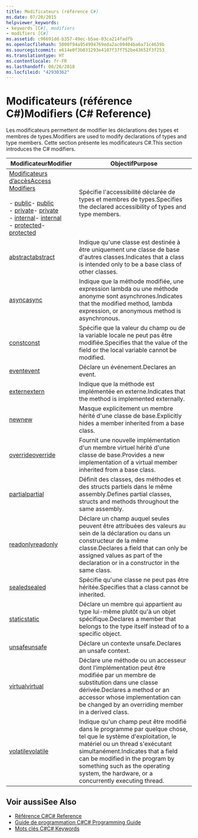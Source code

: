 ```yaml
---
title: Modificateurs (référence C#)
ms.date: 07/20/2015
helpviewer_keywords:
- keywords [C#], modifiers
- modifiers [C#]
ms.assetid: c96691dd-b357-49ec-b5ae-03ca214fadfb
ms.openlocfilehash: 5000f94a954994769eda2ac09404ba6a71c4639b
ms.sourcegitcommit: e614e0f3b031293e4107f37f752be43652f3f253
ms.translationtype: HT
ms.contentlocale: fr-FR
ms.lasthandoff: 08/26/2018
ms.locfileid: "42930362"
---
```

# <a name="modifiers-c-reference"></a><span data-ttu-id="2871c-102">Modificateurs (référence C#)</span><span class="sxs-lookup"><span data-stu-id="2871c-102">Modifiers (C# Reference)</span></span>
<span data-ttu-id="2871c-103">Les modificateurs permettent de modifier les déclarations des types et membres de types.</span><span class="sxs-lookup"><span data-stu-id="2871c-103">Modifiers are used to modify declarations of types and type members.</span></span> <span data-ttu-id="2871c-104">Cette section présente les modificateurs C#.</span><span class="sxs-lookup"><span data-stu-id="2871c-104">This section introduces the C# modifiers.</span></span>  
  
|<span data-ttu-id="2871c-105">Modificateur</span><span class="sxs-lookup"><span data-stu-id="2871c-105">Modifier</span></span>|<span data-ttu-id="2871c-106">Objectif</span><span class="sxs-lookup"><span data-stu-id="2871c-106">Purpose</span></span>|  
|--------------|-------------|  
|[<span data-ttu-id="2871c-107">Modificateurs d’accès</span><span class="sxs-lookup"><span data-stu-id="2871c-107">Access Modifiers</span></span>](../../../csharp/language-reference/keywords/access-modifiers.md)<br /><br /> <span data-ttu-id="2871c-108">-   [public](../../../csharp/language-reference/keywords/public.md)</span><span class="sxs-lookup"><span data-stu-id="2871c-108">-   [public](../../../csharp/language-reference/keywords/public.md)</span></span><br /><span data-ttu-id="2871c-109">-   [private](../../../csharp/language-reference/keywords/private.md)</span><span class="sxs-lookup"><span data-stu-id="2871c-109">-   [private](../../../csharp/language-reference/keywords/private.md)</span></span><br /><span data-ttu-id="2871c-110">-   [internal](../../../csharp/language-reference/keywords/internal.md)</span><span class="sxs-lookup"><span data-stu-id="2871c-110">-   [internal](../../../csharp/language-reference/keywords/internal.md)</span></span><br /><span data-ttu-id="2871c-111">-   [protected](../../../csharp/language-reference/keywords/protected.md)</span><span class="sxs-lookup"><span data-stu-id="2871c-111">-   [protected](../../../csharp/language-reference/keywords/protected.md)</span></span>|<span data-ttu-id="2871c-112">Spécifie l'accessibilité déclarée de types et membres de types.</span><span class="sxs-lookup"><span data-stu-id="2871c-112">Specifies the declared accessibility of types and type members.</span></span>|  
|[<span data-ttu-id="2871c-113">abstract</span><span class="sxs-lookup"><span data-stu-id="2871c-113">abstract</span></span>](../../../csharp/language-reference/keywords/abstract.md)|<span data-ttu-id="2871c-114">Indique qu'une classe est destinée à être uniquement une classe de base d'autres classes.</span><span class="sxs-lookup"><span data-stu-id="2871c-114">Indicates that a class is intended only to be a base class of other classes.</span></span>|  
|[<span data-ttu-id="2871c-115">async</span><span class="sxs-lookup"><span data-stu-id="2871c-115">async</span></span>](../../../csharp/language-reference/keywords/async.md)|<span data-ttu-id="2871c-116">Indique que la méthode modifiée, une expression lambda ou une méthode anonyme sont asynchrones.</span><span class="sxs-lookup"><span data-stu-id="2871c-116">Indicates that the modified method, lambda expression, or anonymous method is asynchronous.</span></span>|  
|[<span data-ttu-id="2871c-117">const</span><span class="sxs-lookup"><span data-stu-id="2871c-117">const</span></span>](../../../csharp/language-reference/keywords/const.md)|<span data-ttu-id="2871c-118">Spécifie que la valeur du champ ou de la variable locale ne peut pas être modifiée.</span><span class="sxs-lookup"><span data-stu-id="2871c-118">Specifies that the value of the field or the local variable cannot be modified.</span></span>|  
|[<span data-ttu-id="2871c-119">event</span><span class="sxs-lookup"><span data-stu-id="2871c-119">event</span></span>](../../../csharp/language-reference/keywords/event.md)|<span data-ttu-id="2871c-120">Déclare un événement.</span><span class="sxs-lookup"><span data-stu-id="2871c-120">Declares an event.</span></span>|  
|[<span data-ttu-id="2871c-121">extern</span><span class="sxs-lookup"><span data-stu-id="2871c-121">extern</span></span>](../../../csharp/language-reference/keywords/extern.md)|<span data-ttu-id="2871c-122">Indique que la méthode est implémentée en externe.</span><span class="sxs-lookup"><span data-stu-id="2871c-122">Indicates that the method is implemented externally.</span></span>|  
|[<span data-ttu-id="2871c-123">new</span><span class="sxs-lookup"><span data-stu-id="2871c-123">new</span></span>](../../../csharp/language-reference/keywords/new.md)|<span data-ttu-id="2871c-124">Masque explicitement un membre hérité d'une classe de base.</span><span class="sxs-lookup"><span data-stu-id="2871c-124">Explicitly hides a member inherited from a base class.</span></span>|  
|[<span data-ttu-id="2871c-125">override</span><span class="sxs-lookup"><span data-stu-id="2871c-125">override</span></span>](../../../csharp/language-reference/keywords/override.md)|<span data-ttu-id="2871c-126">Fournit une nouvelle implémentation d'un membre virtuel hérité d'une classe de base.</span><span class="sxs-lookup"><span data-stu-id="2871c-126">Provides a new implementation of a virtual member inherited from a base class.</span></span>|  
|[<span data-ttu-id="2871c-127">partial</span><span class="sxs-lookup"><span data-stu-id="2871c-127">partial</span></span>](../../../csharp/language-reference/keywords/partial-type.md)|<span data-ttu-id="2871c-128">Définit des classes, des méthodes et des structs partiels dans le même assembly.</span><span class="sxs-lookup"><span data-stu-id="2871c-128">Defines partial classes, structs and methods throughout the same assembly.</span></span>|  
|[<span data-ttu-id="2871c-129">readonly</span><span class="sxs-lookup"><span data-stu-id="2871c-129">readonly</span></span>](../../../csharp/language-reference/keywords/readonly.md)|<span data-ttu-id="2871c-130">Déclare un champ auquel seules peuvent être attribuées des valeurs au sein de la déclaration ou dans un constructeur de la même classe.</span><span class="sxs-lookup"><span data-stu-id="2871c-130">Declares a field that can only be assigned values as part of the declaration or in a constructor in the same class.</span></span>|  
|[<span data-ttu-id="2871c-131">sealed</span><span class="sxs-lookup"><span data-stu-id="2871c-131">sealed</span></span>](../../../csharp/language-reference/keywords/sealed.md)|<span data-ttu-id="2871c-132">Spécifie qu'une classe ne peut pas être héritée.</span><span class="sxs-lookup"><span data-stu-id="2871c-132">Specifies that a class cannot be inherited.</span></span>|  
|[<span data-ttu-id="2871c-133">static</span><span class="sxs-lookup"><span data-stu-id="2871c-133">static</span></span>](../../../csharp/language-reference/keywords/static.md)|<span data-ttu-id="2871c-134">Déclare un membre qui appartient au type lui-même plutôt qu'à un objet spécifique.</span><span class="sxs-lookup"><span data-stu-id="2871c-134">Declares a member that belongs to the type itself instead of to a specific object.</span></span>|  
|[<span data-ttu-id="2871c-135">unsafe</span><span class="sxs-lookup"><span data-stu-id="2871c-135">unsafe</span></span>](../../../csharp/language-reference/keywords/unsafe.md)|<span data-ttu-id="2871c-136">Déclare un contexte unsafe.</span><span class="sxs-lookup"><span data-stu-id="2871c-136">Declares an unsafe context.</span></span>|  
|[<span data-ttu-id="2871c-137">virtual</span><span class="sxs-lookup"><span data-stu-id="2871c-137">virtual</span></span>](../../../csharp/language-reference/keywords/virtual.md)|<span data-ttu-id="2871c-138">Déclare une méthode ou un accesseur dont l’implémentation peut être modifiée par un membre de substitution dans une classe dérivée.</span><span class="sxs-lookup"><span data-stu-id="2871c-138">Declares a method or an accessor whose implementation can be changed by an overriding member in a derived class.</span></span>|  
|[<span data-ttu-id="2871c-139">volatile</span><span class="sxs-lookup"><span data-stu-id="2871c-139">volatile</span></span>](../../../csharp/language-reference/keywords/volatile.md)|<span data-ttu-id="2871c-140">Indique qu'un champ peut être modifié dans le programme par quelque chose, tel que le système d'exploitation, le matériel ou un thread s'exécutant simultanément.</span><span class="sxs-lookup"><span data-stu-id="2871c-140">Indicates that a field can be modified in the program by something such as the operating system, the hardware, or a concurrently executing thread.</span></span>|  
  
## <a name="see-also"></a><span data-ttu-id="2871c-141">Voir aussi</span><span class="sxs-lookup"><span data-stu-id="2871c-141">See Also</span></span>

- [<span data-ttu-id="2871c-142">Référence C#</span><span class="sxs-lookup"><span data-stu-id="2871c-142">C# Reference</span></span>](../../../csharp/language-reference/index.md)  
- [<span data-ttu-id="2871c-143">Guide de programmation C#</span><span class="sxs-lookup"><span data-stu-id="2871c-143">C# Programming Guide</span></span>](../../../csharp/programming-guide/index.md)  
- [<span data-ttu-id="2871c-144">Mots clés C#</span><span class="sxs-lookup"><span data-stu-id="2871c-144">C# Keywords</span></span>](../../../csharp/language-reference/keywords/index.md)
